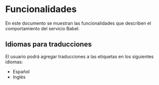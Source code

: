 # Funcionalidades

En este documento se muestran las funcionalidades que describen el comportamiento del servicio Babel.

## Idiomas para traducciones
El usuario podrá agregar traducciones a las etiquetas en los siguientes idiomas:

- Español
- Inglés

